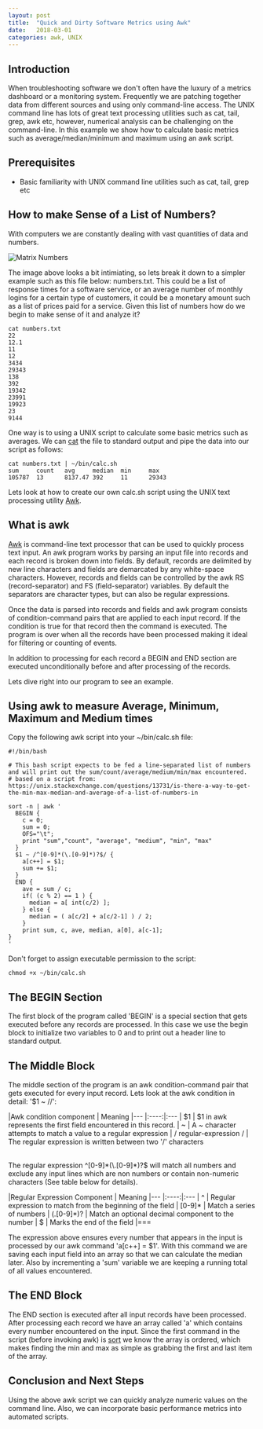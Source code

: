 ```yaml
---
layout: post
title:  "Quick and Dirty Software Metrics using Awk"
date:   2018-03-01
categories: awk, UNIX
---
```


## Introduction
  When troubleshooting software we don't often have the luxury of a metrics dashboard or a monitoring system. Frequently we are patching together data from different sources and using only command-line access. The UNIX command line has lots of great text processing utilities such as cat, tail, grep, awk etc, however, numerical analysis can be challenging on the command-line.
  In this example we show how to calculate basic metrics such as average/median/minimum and maximum using an awk script.

## Prerequisites
 * Basic familiarity with UNIX command line utilities such as cat, tail, grep etc

## How to make Sense of a List of Numbers?

With computers we are constantly dealing with vast quantities of data and numbers. 

![Matrix Numbers](/humanreadable/assets/images/green_numbers.png)

The image above looks a bit intimiating, so lets break it down to a simpler example such as this file below: numbers.txt. This could be a list of response times for a software service, or an average number of monthly logins for a certain type of customers, it could be a monetary amount such as a list of prices paid for a service. Given this list of numbers how do we begin to make sense of it and analyze it?

```
cat numbers.txt
22
12.1
11
12
3434
29343
138
392
19342
23991
19923
23
9144
```
One way is to using a UNIX script to calculate some basic metrics such as averages. We can [cat](https://en.wikipedia.org/wiki/Cat_(Unix)) the file to standard output and pipe the data into our script as follows:

```
cat numbers.txt | ~/bin/calc.sh 
sum     count   avg     median  min     max
105787  13      8137.47 392     11      29343
```
Lets look at how to create our own calc.sh script using the UNIX text processing utility <a href="https://en.wikipedia.org/wiki/AWK">Awk</a>.

## What is awk

  <a href="https://en.wikipedia.org/wiki/AWK">Awk</a> is command-line text processor that can be used to quickly process text input. An awk program works by parsing an input file into records and each record is broken down into fields. By default, records are delimited by new line characters and fields are demarcated by any white-space characters. However, records and fields can be controlled by the awk RS (record-separator) and FS (field-separator) variables. By default the separators are character types, but can also be regular expressions.

  Once the data is parsed into records and fields and awk program consists of condition-command pairs that are applied to each input record. If the condition is true for that record then the command is executed. The program is over when all the records have been processed making it ideal for filtering or counting of events.
  
  In addition to processing for each record a BEGIN and END section are executed unconditionally before and after processing of the records.

  Lets dive right into our program to see an example.

## Using awk to measure Average, Minimum, Maximum and Medium times

  Copy the following awk script into your ~/bin/calc.sh file:

```
#!/bin/bash

# This bash script expects to be fed a line-separated list of numbers and will print out the sum/count/average/medium/min/max encountered.
# based on a script from: https://unix.stackexchange.com/questions/13731/is-there-a-way-to-get-the-min-max-median-and-average-of-a-list-of-numbers-in

sort -n | awk '
  BEGIN {
    c = 0;
    sum = 0;
    OFS="\t";
    print "sum","count", "average", "medium", "min", "max"
  }
  $1 ~ /^[0-9]*(\.[0-9]*)?$/ {
    a[c++] = $1;
    sum += $1;
  }
  END {
    ave = sum / c;
    if( (c % 2) == 1 ) {
      median = a[ int(c/2) ];
    } else {
      median = ( a[c/2] + a[c/2-1] ) / 2;
    }
    print sum, c, ave, median, a[0], a[c-1];
}
'
```

Don't forget to assign executable permission to the script:

    chmod +x ~/bin/calc.sh

## The BEGIN Section
  The first block of the program called 'BEGIN' is a special section that gets executed before any records are processed. In this case we use the begin block to initialize two variables to 0 and to print out a header line to standard output.


## The Middle Block
The middle section of the program is an awk condition-command pair that gets executed for every input record. Lets look at the awk condition in detail: '$1 ~ /<REGULAREXPRESSION>/':

|Awk condition component | Meaning
|---
|:----:|:---
| $1 | $1 in awk represents the first field encountered in this record.
| ~ | A ~ character attempts to match a value to a regular expression 
| / regular-expression  / | The regular expression is written between two '/' characters

<br/>
The regular expression ^[0-9]*(\.[0-9]*)?$ will match all numbers and exclude any input lines which are non numbers or contain non-numeric characters (See table below for details).

|Regular Expression Component | Meaning
|---
|:----:|:---
| ^ | Regular expression to match from the beginning of the field
| [0-9]* | Match a series of numbers
| (\.[0-9]*)? | Match an optional decimal component to the number
| $ | Marks the end of the field
|===

The expression above ensures every number that appears in the input is processed by our awk command 'a[c++] = $1'. With this command we are saving each input field into an array so that we can calculate the median later. Also by incrementing a 'sum' variable we are keeping a running total of all values encountered.

## The END Block
The END section is executed after all input records have been processed. After processing each record we have an array called 'a' which contains every number encountered on the input. Since the first command in the script (before invoking awk) is [sort](https://en.wikipedia.org/wiki/Sort_(Unix)) we know the array is ordered, which makes finding the min and max as simple as grabbing the first and last item of the array.

## Conclusion and Next Steps
  Using the above awk script we can quickly analyze numeric values on the command line. Also, we can incorporate basic performance metrics into automated scripts.
